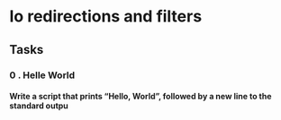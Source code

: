 # Io redirections and filters

## Tasks

### 0 . Helle World

#### Write a script that prints “Hello, World”, followed by a new line to the standard outpu
